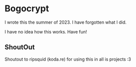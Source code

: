 # Bogocrypt
I wrote this the summer of 2023. I have forgotten what I did.

I have no idea how this works. Have fun!

## ShoutOut
Shoutout to ripsquid (koda.re) for using this in all is projects :3
